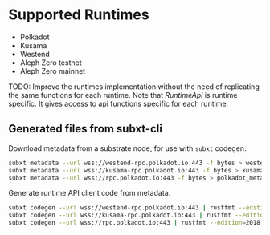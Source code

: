 # Supported Runtimes
  - Polkadot
  - Kusama
  - Westend
  - Aleph Zero testnet
  - Aleph Zero mainnet

TODO: Improve the runtimes implementation without the need of replicating the same functions for each runtime. Note that *RuntimeApi* is runtime specific. It gives access to api functions specific for each runtime.

## Generated files from subxt-cli

Download metadata from a substrate node, for use with `subxt` codegen.

```bash
subxt metadata --url wss://westend-rpc.polkadot.io:443 -f bytes > westend_metadata.scale
subxt metadata --url wss://kusama-rpc.polkadot.io:443 -f bytes > kusama_metadata.scale
subxt metadata --url wss://rpc.polkadot.io:443 -f bytes > polkadot_metadata.scale
```

Generate runtime API client code from metadata.

```bash
subxt codegen --url wss://westend-rpc.polkadot.io:443 | rustfmt --edition=2018 --emit=stdout > westend_metadata.rs
subxt codegen --url wss://kusama-rpc.polkadot.io:443 | rustfmt --edition=2018 --emit=stdout > kusama_runtime.rs
subxt codegen --url wss://rpc.polkadot.io:443 | rustfmt --edition=2018 --emit=stdout > polkadot_runtime.rs
```
